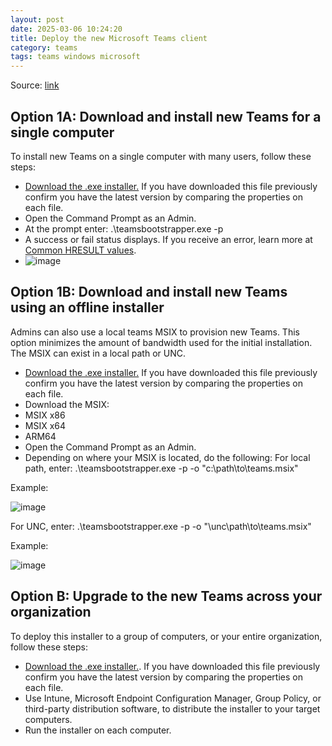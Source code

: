 ```yaml
---
layout: post
date: 2025-03-06 10:24:20
title: Deploy the new Microsoft Teams client
category: teams
tags: teams windows microsoft
---
```


Source: [link](https://learn.microsoft.com/en-us/microsoftteams/new-teams-bulk-install-client#option-1b-download-and-install-new-teams-using-an-offline-installer)


## Option 1A: Download and install new Teams for a single computer
To install new Teams on a single computer with many users, follow these steps:
 - [Download the .exe installer.](https://go.microsoft.com/fwlink/?linkid=2243204&clcid=0x409) If you have downloaded this file previously confirm you have the latest version by comparing the properties on each file.
 - Open the Command Prompt as an Admin.
 - At the prompt enter: .\teamsbootstrapper.exe -p
 - A success or fail status displays. If you receive an error, learn more at [Common HRESULT values](https://learn.microsoft.com/en-us/windows/win32/seccrypto/common-hresult-values).
 - ![image](https://github.com/user-attachments/assets/2561f4da-6a86-40a7-b401-74eb6d08e3a0)


## Option 1B: Download and install new Teams using an offline installer
Admins can also use a local teams MSIX to provision new Teams. This option minimizes the amount of bandwidth used for the initial installation. The MSIX can exist in a local path or UNC.

 - [Download the .exe installer.](https://go.microsoft.com/fwlink/?linkid=2243204&clcid=0x409) If you have downloaded this file previously confirm you have the latest version by comparing the properties on each file.
 - Download the MSIX:
 - MSIX x86
 - MSIX x64
 - ARM64
 - Open the Command Prompt as an Admin.
 - Depending on where your MSIX is located, do the following:
For local path, enter: .\teamsbootstrapper.exe -p -o "c:\path\to\teams.msix"

Example:

![image](https://github.com/user-attachments/assets/87eb0265-25a8-4d75-9185-cc5c83299423)

For UNC, enter: .\teamsbootstrapper.exe -p -o "\unc\path\to\teams.msix"

Example:

![image](https://github.com/user-attachments/assets/5e35cb45-18ea-4507-85a5-bc6b4474d335)


## Option B: Upgrade to the new Teams across your organization
To deploy this installer to a group of computers, or your entire organization, follow these steps:
 - [Download the .exe installer.](https://go.microsoft.com/fwlink/?linkid=2243204&clcid=0x409). If you have downloaded this file previously confirm you have the latest version by comparing the properties on each file.
 - Use Intune, Microsoft Endpoint Configuration Manager, Group Policy, or third-party distribution software, to distribute the installer to your target computers.
 - Run the installer on each computer.
